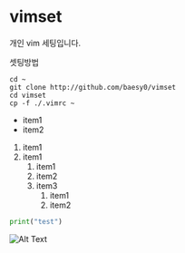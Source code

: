 # vimset
개인 vim 세팅입니다.

셋팅방법
```
cd ~
git clone http://github.com/baesy0/vimset
cd vimset
cp -f ./.vimrc ~
```

* item1
* item2

1. item1
1. item1
	1. item1
	1. item2
	1. item3
		1. item1
		1. item2

```python
print("test")
```

![Alt Text](https://www.python.org/static/opengraph-icon-200x200.png)
